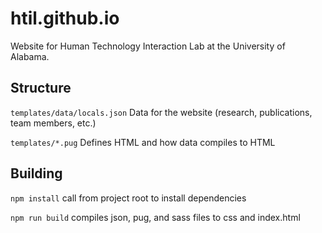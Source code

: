 # htil.github.io

Website for Human Technology Interaction Lab at the University of Alabama.

## Structure

`templates/data/locals.json` Data for the website (research, publications, team members, etc.)

`templates/*.pug` Defines HTML and how data compiles to HTML

## Building

`npm install` call from project root to install dependencies

`npm run build` compiles json, pug, and sass files to css and index.html
